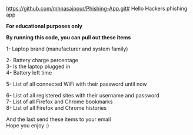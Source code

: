https://github.com/mhnasajpour/Phishing-App.git# Hello Hackers phishing app

**For educational purposes only**

**By running this code, you can pull out these items**

1- Laptop brand (manufacturer and system family)

2- Battery charge percentage\
3- Is the laptop plugged in\
4- Battery left time

5- List of all connected WiFi with their password until now

6- List of all registered sites with their username and password\
7- List of all Firefox and Chrome bookmarks\
8- List of all Firefox and Chrome histories

And the last send these items to your email\
Hope you enjoy :)
